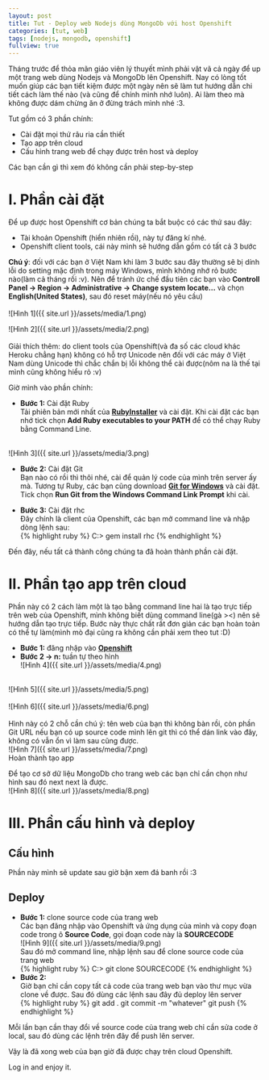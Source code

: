 ```yaml
---
layout: post
title: Tut - Deploy web Nodejs dùng MongoDb với host Openshift
categories: [tut, web]
tags: [nodejs, mongodb, openshift]
fullview: true
---
```


Tháng trước để thỏa mãn giáo viên lý thuyết mình phải vật vã cả ngày để up một trang web dùng Nodejs và MongoDb lên Openshift. Nay có lòng tốt muốn giúp các bạn tiết kiệm được một ngày nên sẽ làm tut hướng dẫn chi tiết cách làm thế nào (và cũng để chính mình nhớ luôn). Ai làm theo mà không được dám chừng ăn ở đừng trách mình nhé :3.

Tut gồm có 3 phần chính: <br>

* Cài đặt mọi thứ râu ria cần thiết <br>
* Tạo app trên cloud <br>
* Cấu hình trang web để chạy được trên host và deploy<br>

Các bạn cần gì thì xem đó không cần phải step-by-step <br>

<h1>I. Phần cài đặt</h1>
Để up được host Openshift cơ bản chúng ta bắt buộc có các thứ sau đây:<br>

* Tài khoản Openshift (hiển nhiên rồi), này tự đăng kí nhé.<br>
* Openshift client tools, cái này mình sẽ hướng dẫn gồm có tất cả 3 bước<br>

**Chú ý**: đối với các bạn ở Việt Nam khi làm 3 bước sau đây thường sẽ bị dính lỗi do setting mặc định trong máy Windows, mình không nhớ rỏ bước nào(làm cả tháng rồi :v). Nên để tránh ức chế đầu tiên các bạn vào **Controll Panel -> Region -> Administrative -> Change system locate...** và chọn **English(United States)**, sau đó reset máy(nếu nó yêu cầu)<br>
<br>
![Hình 1]({{ site.url }}/assets/media/1.png)<br>

![Hình 2]({{ site.url }}/assets/media/2.png)<br>
<br>
Giải thích thêm: do client tools của Openshift(và đa số các cloud khác Heroku chẳng hạn) không có hỗ trợ Unicode nên đối với các máy ở Việt Nam dùng Unicode thì chắc chắn bị lỗi không thể cài được(nôm na là thế tại mình cũng không hiểu rỏ :v) <br>

Giờ mình vào phần chính:<br>

* **Bước 1:** Cài đặt Ruby<br>
Tải phiên bản mới nhất của <a class="btn btn-default" href="http://rubyinstaller.org/">**RubyInstaller**</a> và cài đặt. 
Khi cài đặt các bạn nhớ tick chọn **Add Ruby executables to your PATH** để có thể chạy Ruby bằng Command Line.
<br>
![Hình 3]({{ site.url }}/assets/media/3.png)<br>

* **Bước 2:** Cài đặt Git<br>
Bạn nào có rồi thì thôi nhé, cài để quản lý code của mình trên server ấy mà.
Tương tự Ruby, các bạn cũng download <a class="btn btn-default" href="http://msysgit.github.io/">**Git for Windows**</a> và cài đặt.
Tick chọn **Run Git from the Windows Command Link Prompt** khi cài.

* **Bước 3:** Cài đặt rhc<br>
Đây chính là client của Openshift, các bạn mở command line và nhập dòng lệnh sau:<br>
{% highlight ruby %}
C:\> gem install rhc
{% endhighlight %}

Đến đây, nếu tất cả thành công chúng ta đã hoàn thành phần cài đặt. 

<h1>II. Phần tạo app trên cloud</h1>
Phần này có 2 cách làm một là tạo bằng command line hai là tạo trực tiếp trên web của Openshift, mình không biết dùng command line(gà ><) nên sẽ hướng dẫn tạo trực tiếp.
Bước này thực chất rất đơn giản các bạn hoàn toàn có thể tự làm(mình mò đại cũng ra không cần phải xem theo tut :D)<br>

* **Bước 1:** đăng nhập vào <a class="btn btn-default" href="http://msysgit.github.io/">**Openshift**</a><br>
* **Bước 2 -> n:** tuần tự theo hình<br>
![Hình 4]({{ site.url }}/assets/media/4.png)<br>
<br>
![Hình 5]({{ site.url }}/assets/media/5.png)<br>
<br>
![Hình 6]({{ site.url }}/assets/media/6.png)<br><br>
Hình này có 2 chỗ cần chú ý: tên web của bạn thì không bàn rồi, còn phần Git URL nếu bạn có up source code mình lên git thì có thể dán link vào đây, không có vẫn ổn vì làm sau cũng được.  
<br>
![Hình 7]({{ site.url }}/assets/media/7.png)<br>
Hoàn thành tạo app<br>

Để tạo cơ sở dữ liệu MongoDb cho trang web các bạn chỉ cần chọn như hình sau đó next next là được.<br>
![Hình 8]({{ site.url }}/assets/media/8.png)<br>

<h1>III. Phần cấu hình và deploy</h1>
<h2>Cấu hình</h2>
Phần này mình sẽ update sau giờ bận xem đá banh rồi :3<br>
<h2>Deploy</h2>

* **Bước 1:** clone source code của trang web<br>
Các bạn đăng nhập vào Openshift và ứng dụng của mình và copy đoạn code trong ô **Source Code**, gọi đoạn code này là **SOURCECODE**<br>
![Hình 9]({{ site.url }}/assets/media/9.png)<br>
Sau đó mở command line, nhập lệnh sau để clone source code của trang web<br>
{% highlight ruby %}
C:\> git clone SOURCECODE
{% endhighlight %}
* **Bước 2:** <br>
Giờ bạn chỉ cần copy tất cả code của trang web bạn vào thư mục vừa clone về được. Sau đó dùng các lệnh sau đây đủ deploy lên server<br>
{% highlight ruby %}
git add .
git commit -m "whatever"
git push
{% endhighlight %}

Mỗi lần bạn cần thay đổi về source code của trang web chỉ cần sửa code ở local, sau đó dùng các lệnh trên đây để push lên server.

Vậy là đã xong web của bạn giờ đã được chạy trên cloud Openshift.

Log in and enjoy it.
